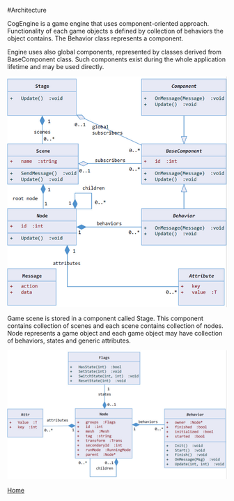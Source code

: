 #Architecture

CogEngine is a game engine that uses component-oriented approach. Functionality of each game objects s defined by collection of behaviors the object contains. The Behavior class represents a component.  

Engine uses also global components, represented by classes derived from BaseComponent class. Such components exist during the whole application lifetime and may be used directly.

![stage](arch_stage.jpg)

Game scene is stored in a component called Stage. This component contains collection of scenes and each scene contains collection of nodes. Node represents a game object and each game object may have collection of behaviors, states and generic attributes.

![nodes](arch_node.jpg)



[Home](Readme.md)

